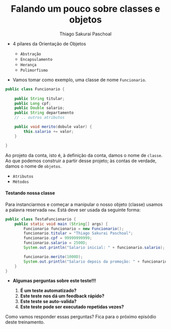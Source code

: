 <h1 align="center">Falando um pouco sobre classes e objetos</h1>
<p align="center">Thiago Sakurai Paschoal</p>

- 4 pilares da Orientação de Objetos

    - `Abstração`
    - `Encapsulamento`
    - `Herança`
    - `Polimorfismo`

- Vamos tomar como exemplo, uma classe de nome `Funcionario`.

```java
public class Funcionario {
    
    public String titular;
    public Long cpf;
    public Double salario;
    public String departamento
    // .. outros atributos

    public void merito(dobule valor) {
        this.salario += valor;
    }

}
```

Ao projeto da conta, isto é, à definição da conta, damos o nome de `classe`. Ao que podemos construir a partir desse projeto; às contas de verdade, damos o nome de `objetos`.

- `Atributos`
- `Métodos`

#### Testando nossa classe

Para instanciarmos e começar a manipular o nosso objeto (classe) usamos a palavra reservada `new`. Está deve ser usada da seguinte forma:

```java
public class TestaFuncionario {
    public static void main (String[] args) {
        Funcionario funcionario = new Funcionario();
        funcionario.titular = "Thiago Sakurai Paschoal";
        funcionario.cpf = 99999999999;
        funcionario.salario = 2500D;
        System.out.println("Salario inicial: " + funcionario.salario);

        funcionario.merito(1000D);
        System.out.println("Salario depois da promoção: " + funcionario.salario);
    }
}
```

- **Algumas perguntas sobre este teste!!!**

    1. **É um teste automatizado?**
    2. **Este teste nos dá um feedback rápido?**
    3. **Este teste se auto-valida?**
    4. **Este teste pode ser executado repetidas vezes?**

Como vamos responder essas perguntas? Fica para o próximo episódio deste treinamento.

